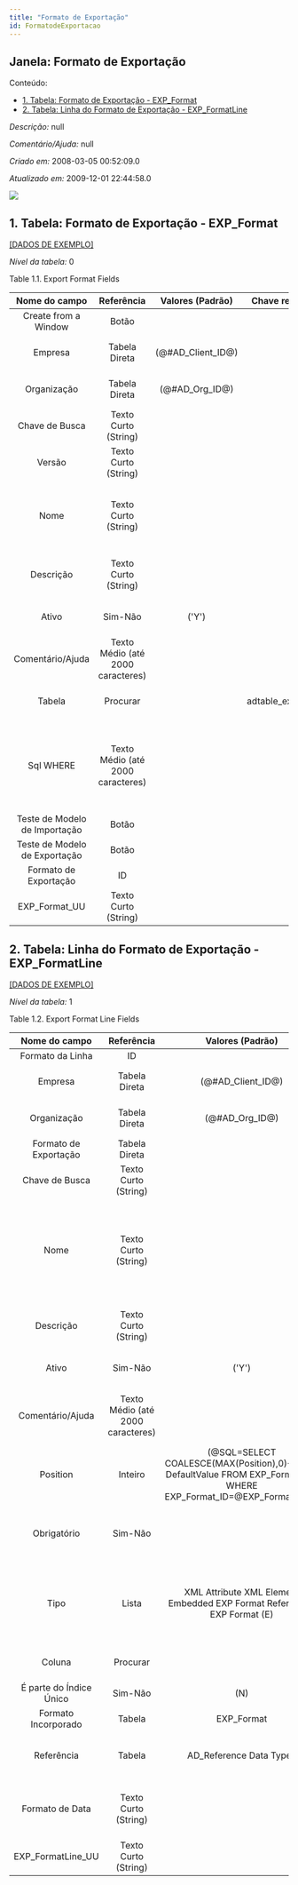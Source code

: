```yaml
---
title: "Formato de Exportação"
id: FormatodeExportacao
---
```

<div id="d106500e1" class="section chapter">

<div class="titlepage">

<div>

<div>

## Janela: Formato de Exportação

</div>

</div>

</div>

<div class="toc">

<div class="toc-title">

Conteúdo:

</div>

  - <span class="section">[1. Tabela: Formato de Exportação -
    EXP\_Format](#d106500e23)</span>
  - <span class="section">[2. Tabela: Linha do Formato de Exportação -
    EXP\_FormatLine](#d106500e273)</span>

</div>

<span class="emphasis">*Descrição:* </span> null

<span class="emphasis">*Comentário/Ajuda:* </span>null

<span class="emphasis"> *Criado em:* </span>2008-03-05 00:52:09.0

<span class="emphasis">*Atualizado em:* </span>2009-12-01 22:44:58.0

![](/img/manual/FormatodeExportacao.png)

<div id="d106500e23" class="section section">

<div class="titlepage">

<div>

<div>

## 1. Tabela: Formato de Exportação - EXP\_Format

</div>

</div>

</div>

[\[DADOS DE EXEMPLO\]](data/EXP_Format_data)

<span class="emphasis">*Nível da tabela:* </span>0

</div>

<div id="d106500e32" class="table">

<div class="table-title">

Table 1.1. Export Format
Fields

</div>

<div class="table-contents">

|         Nome do campo         |            Referência             |   Valores (Padrão)   |  Chave restritiva  |                Regra de validação                |                Descrição                 |                                                                          Comentário/Ajuda                                                                          |
| :---------------------------: | :-------------------------------: | :------------------: | :----------------: | :----------------------------------------------: | :--------------------------------------: | :----------------------------------------------------------------------------------------------------------------------------------------------------------------: |
|     Create from a Window      |               Botão               |                      |                    |                                                  |                                          |                                                                                                                                                                    |
|            Empresa            |           Tabela Direta           | (@\#AD\_Client\_ID@) |                    |        AD\_Client.AD\_Client\_ID \< \> 0         |    (semelhante ao primeiro relatório)    |                                                                        (ver o mesmo acima)                                                                         |
|          Organização          |           Tabela Direta           |  (@\#AD\_Org\_ID@)   |                    | (AD\_Org.IsSummary='N' OR AD\_Org.AD\_Org\_ID=0) |    (semelhante ao primeiro relatório)    |                                                                        (ver o mesmo acima)                                                                         |
|        Chave de Busca         |       Texto Curto (String)        |                      |                    |                                                  |    (semelhante ao primeiro relatório)    |                                                                        (ver o mesmo acima)                                                                         |
|            Versão             |       Texto Curto (String)        |                      |                    |                                                  |     Version of the table definition      |                                                    The Version indicates the version of this table definition.                                                     |
|             Nome              |       Texto Curto (String)        |                      |                    |                                                  |  Alphanumeric identifier of the entity   |            The name of an entity (record) is used as an default search option in addition to the search key. The name is up to 60 characters in length.            |
|           Descrição           |       Texto Curto (String)        |                      |                    |                                                  | Optional short description of the record |                                                            A description is limited to 255 characters.                                                             |
|             Ativo             |              Sim-Não              |        ('Y')         |                    |                                                  |    (semelhante ao primeiro relatório)    |                                                                        (ver o mesmo acima)                                                                         |
|       Comentário/Ajuda        | Texto Médio (até 2000 caracteres) |                      |                    |                                                  |             Comment or Hint              |                                            The Help field contains a hint, comment or help about the use of this item.                                             |
|            Tabela             |             Procurar              |                      | adtable\_expformat |                                                  |        Database Table information        |                                                The Database Table provides the information of the table definition                                                 |
|           Sql WHERE           | Texto Médio (até 2000 caracteres) |                      |                    |                                                  |     Fully qualified SQL WHERE clause     | The Where Clause indicates the SQL WHERE clause to use for record selection. The WHERE clause is added to the query. Fully qualified means "tablename.columnname". |
| Teste de Modelo de Importação |               Botão               |                      |                    |                                                  |                                          |                                                                                                                                                                    |
| Teste de Modelo de Exportação |               Botão               |                      |                    |                                                  |                                          |                                                                                                                                                                    |
|     Formato de Exportação     |                ID                 |                      |                    |                                                  |                                          |                                                                                                                                                                    |
|        EXP\_Format\_UU        |       Texto Curto (String)        |                      |                    |                                                  |                                          |                                                                                                                                                                    |

</div>

</div>

  

<div id="d106500e273" class="section section">

<div class="titlepage">

<div>

<div>

## 2. Tabela: Linha do Formato de Exportação - EXP\_FormatLine

</div>

</div>

</div>

[\[DADOS DE EXEMPLO\]](data/EXP_FormatLine_data)

<span class="emphasis">*Nível da tabela:* </span>1

</div>

<div id="d106500e282" class="table">

<div class="table-title">

Table 1.2. Export Format Line
Fields

</div>

<div class="table-contents">

|      Nome do campo      |            Referência             |                                                    Valores (Padrão)                                                     |        Chave restritiva         |                                         Regra de validação                                          |                      Descrição                       |                                                               Comentário/Ajuda                                                               |
| :---------------------: | :-------------------------------: | :---------------------------------------------------------------------------------------------------------------------: | :-----------------------------: | :-------------------------------------------------------------------------------------------------: | :--------------------------------------------------: | :------------------------------------------------------------------------------------------------------------------------------------------: |
|    Formato da Linha     |                ID                 |                                                                                                                         |                                 |                                                                                                     |                                                      |                                                                                                                                              |
|         Empresa         |           Tabela Direta           |                                                  (@\#AD\_Client\_ID@)                                                   |                                 |                                  AD\_Client.AD\_Client\_ID \< \> 0                                  |          (semelhante ao primeiro relatório)          |                                                             (ver o mesmo acima)                                                              |
|       Organização       |           Tabela Direta           |                                                    (@\#AD\_Org\_ID@)                                                    |                                 |                          (AD\_Org.IsSummary='N' OR AD\_Org.AD\_Org\_ID=0)                           |          (semelhante ao primeiro relatório)          |                                                             (ver o mesmo acima)                                                              |
|  Formato de Exportação  |           Tabela Direta           |                                                                                                                         |    expformat\_expformatline     |                                                                                                     |                                                      |                                                                                                                                              |
|     Chave de Busca      |       Texto Curto (String)        |                                                                                                                         |                                 |                                                                                                     |          (semelhante ao primeiro relatório)          |                                                             (ver o mesmo acima)                                                              |
|          Nome           |       Texto Curto (String)        |                                                                                                                         |                                 |                                                                                                     |        Alphanumeric identifier of the entity         | The name of an entity (record) is used as an default search option in addition to the search key. The name is up to 60 characters in length. |
|        Descrição        |       Texto Curto (String)        |                                                                                                                         |                                 |                                                                                                     |       Optional short description of the record       |                                                 A description is limited to 255 characters.                                                  |
|          Ativo          |              Sim-Não              |                                                          ('Y')                                                          |                                 |                                                                                                     |          (semelhante ao primeiro relatório)          |                                                             (ver o mesmo acima)                                                              |
|    Comentário/Ajuda     | Texto Médio (até 2000 caracteres) |                                                                                                                         |                                 |                                                                                                     |                   Comment or Hint                    |                                 The Help field contains a hint, comment or help about the use of this item.                                  |
|        Position         |              Inteiro              | (@SQL=SELECT COALESCE(MAX(Position),0)+10 AS DefaultValue FROM EXP\_FormatLine WHERE EXP\_Format\_ID=@EXP\_Format\_ID@) |                                 |                                                                                                     |                                                      |                                                                                                                                              |
|       Obrigatório       |              Sim-Não              |                                                                                                                         |                                 |                                                                                                     |        Data entry is required in this column         |                                   The field must have a value for the record to be saved to the database.                                    |
|          Tipo           |               Lista               |                         XML Attribute XML Element Embedded EXP Format Referenced EXP Format (E)                         |                                 |                                                                                                     | Type of Validation (SQL, Java Script, Java Language) |                  The Type indicates the type of validation that will occur. This can be SQL, Java Script or Java Language.                   |
|         Coluna          |             Procurar              |                                                                                                                         |     adcolumn\_expformatline     |                              AD\_Column.AD\_Table\_ID=@AD\_Table\_ID@                               |                 Column in the table                  |                                                   Link to the database column of the table                                                   |
| É parte do Índice Único |              Sim-Não              |                                                           (N)                                                           |                                 |                                                                                                     |                                                      |                                                                                                                                              |
|   Formato Incorporado   |              Tabela               |                                                       EXP\_Format                                                       | expembeddedformat\_expformatlin |                                                                                                     |                                                      |                                                                                                                                              |
|       Referência        |              Tabela               |                                                AD\_Reference Data Types                                                 |                                 |                                                                                                     |           System Reference and Validation            |                                       The Reference could be a display type, list or table validation.                                       |
|     Formato de Data     |       Texto Curto (String)        |                                                                                                                         |                                 | <span class="emphasis">*ReadOnly Logic*</span>: @AD\_Reference\_ID@\!15 %26 @AD\_Reference\_ID@\!16 |         Date format used in the input format         |                                    The date format is usually detected, but sometimes need to be defined.                                    |
|   EXP\_FormatLine\_UU   |       Texto Curto (String)        |                                                                                                                         |                                 |                                                                                                     |                                                      |                                                                                                                                              |

</div>

</div>

  

</div>
